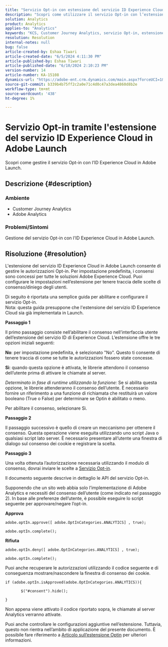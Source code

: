 ```yaml
---
title: "Servizio Opt-in con estensione del servizio ID Experience Cloud in Adobe Launch"
description: "Scopri come utilizzare il servizio Opt-in con l’estensione del servizio Experience Cloud ID in Adobe Launch."
solution: Analytics
product: Analytics
applies-to: "Analytics"
keywords: "KCS, Customer Journey Analytics, servizio Opt-in, estensione del servizio ID Experience Cloud, Adobe Launch, Adobe Analytics"
resolution: Resolution
internal-notes: null
bug: false
article-created-by: Eshaa Tiwari
article-created-date: "6/5/2024 4:11:30 PM"
article-published-by: Eshaa Tiwari
article-published-date: "6/10/2024 2:10:23 PM"
version-number: 14
article-number: KA-15108
dynamics-url: "https://adobe-ent.crm.dynamics.com/main.aspx?forceUCI=1&pagetype=entityrecord&etn=knowledgearticle&id=c222da42-5623-ef11-840b-6045bd026dc7"
source-git-commit: b339b4b75ff2c2a0e71c4d0c47a3dea4860d8b2e
workflow-type: tm+mt
source-wordcount: '438'
ht-degree: 1%

---
```


# Servizio Opt-in tramite l&#39;estensione del servizio ID Experience Cloud in Adobe Launch


Scopri come gestire il servizio Opt-in con l’ID Experience Cloud in Adobe Launch.

## Descrizione {#description}


### Ambiente

- Customer Journey Analytics
- Adobe Analytics


### Problemi/Sintomi

Gestione del servizio Opt-in con l&#39;ID Experience Cloud in Adobe Launch.


## Risoluzione {#resolution}


L&#39;estensione del servizio ID Experience Cloud in Adobe Launch consente di gestire le autorizzazioni Opt-in. Per impostazione predefinita, i consensi sono concessi per tutte le soluzioni Adobe Experience Cloud. Puoi configurare le impostazioni nell’estensione per tenere traccia delle scelte di consenso/diniego degli utenti.

Di seguito è riportata una semplice guida per abilitare e configurare il servizio Opt-in.
<br>Nota: questa guida presuppone che l&#39;estensione del servizio ID Experience Cloud sia già implementata in Launch.<br>


<b>Passaggio 1</b>

Il primo passaggio consiste nell’abilitare il consenso nell’interfaccia utente dell’estensione del servizio ID di Experience Cloud. L’estensione offre le tre opzioni iniziali seguenti:

<b>No</b>: per impostazione predefinita, è selezionato &quot;No&quot;. Questo ti consente di tenere traccia di come se tutte le autorizzazioni fossero state concesse.

<b>Sì</b>: quando questa opzione è attivata, le librerie attendono il consenso dell’utente prima di attivare le chiamate al server.

*Determinato in fase di runtime utilizzando la funzione:* Se si abilita questa opzione, le librerie attenderanno il consenso dell’utente. È necessario fornire un riferimento a una funzione di richiamata che restituirà un valore booleano (True o False) per determinare se Optin è abilitato o meno.

Per abilitare il consenso, selezionare Sì.

<b>Passaggio 2</b>

Il passaggio successivo è quello di creare un meccanismo per ottenere il consenso. Questa operazione viene eseguita utilizzando uno script Java o qualsiasi script lato server. È necessario presentare all’utente una finestra di dialogo sul consenso dei cookie e registrare la scelta.

<b>Passaggio 3</b>

Una volta ottenuta l’autorizzazione necessaria utilizzando il modulo di consenso, dovrai inviare le scelte a [Servizio Opt-in](https://experienceleague.adobe.com/docs/id-service/using/implementation/opt-in-service/launch.html).

Il documento seguente descrive in dettaglio le API del servizio Opt-in.

Supponendo che un sito web abbia solo l’implementazione di Adobe Analytics e necessiti del consenso dell’utente (come indicato nel passaggio 2). In base alle preferenze dell’utente, è possibile eseguire lo script seguente per approvare/negare l’opt-in.

<b>Approva</b>


```
adobe.optIn.approve([ adobe.OptInCategories.ANALYTICS] , true);

adobe.optIn.complete();
```


<b>Rifiuta</b>


```
adobe.optIn.deny([ adobe.OptInCategories.ANALYTICS] , true);

adobe.optIn.complete();
```


Puoi anche recuperare le autorizzazioni utilizzando il codice seguente e di conseguenza mostrare/nascondere la finestra di consenso dei cookie.


```
if (adobe.optIn.isApproved(adobe.OptInCategories.ANALYTICS)){

       $("#consent").hide();

}
```


Non appena viene attivato il codice riportato sopra, le chiamate al server Analytics verranno attivate.

Puoi anche controllare le configurazioni aggiuntive nell’estensione. Tuttavia, questo non rientra nell’ambito di applicazione del presente documento. È possibile fare riferimento a [Articolo sull’estensione Optin](https://experienceleague.adobe.com/docs/id-service/using/implementation/opt-in-service/launch.html) per ulteriori informazioni.
